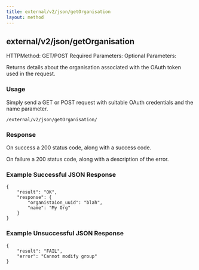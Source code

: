 ```yaml
---
title: external/v2/json/getOrganisation
layout: method
---
```

## external/v2/json/getOrganisation

HTTPMethod: GET/POST
Required Parameters: 
Optional Parameters: 

Returns details about the organisation associated with the OAuth token used in the request.

### Usage

Simply send a GET or POST request with suitable OAuth credentials and the name parameter.

`/external/v2/json/getOrganisation/`

### Response

On success a 200 status code, along with a success code.

On failure a 200 status code, along with a description of the error.

### Example Successful JSON Response

    {
        "result": "OK",
        "response": {
            "organistaion_uuid": "blah",
            "name": "My Org"
        }
    }

### Example Unsuccessful JSON Response

    {
        "result": "FAIL",
        "error": "Cannot modify group" 
    }